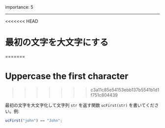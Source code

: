importance: 5

---

<<<<<<< HEAD
# 最初の文字を大文字にする
=======
# Uppercase the first character
>>>>>>> c3a11c85e54153ebb137b5541b1d1f751c804439

最初の文字を大文字化して文字列 `str` を返す関数 `ucFirst(str)` を書いてください。例:

```js
ucFirst("john") == "John";
```
